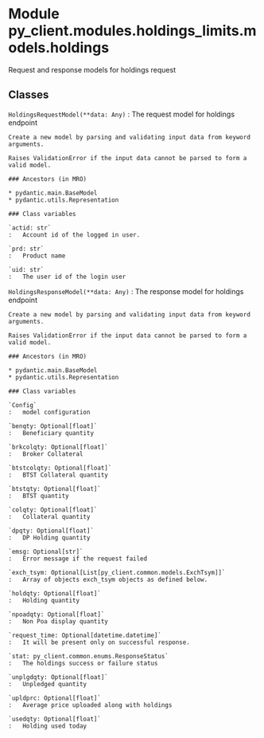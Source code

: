 Module py_client.modules.holdings_limits.models.holdings
========================================================
Request and response models for holdings request

Classes
-------

`HoldingsRequestModel(**data: Any)`
:   The request model for holdings endpoint
    
    Create a new model by parsing and validating input data from keyword arguments.
    
    Raises ValidationError if the input data cannot be parsed to form a valid model.

    ### Ancestors (in MRO)

    * pydantic.main.BaseModel
    * pydantic.utils.Representation

    ### Class variables

    `actid: str`
    :   Account id of the logged in user.

    `prd: str`
    :   Product name

    `uid: str`
    :   The user id of the login user

`HoldingsResponseModel(**data: Any)`
:   The response model for holdings endpoint
    
    Create a new model by parsing and validating input data from keyword arguments.
    
    Raises ValidationError if the input data cannot be parsed to form a valid model.

    ### Ancestors (in MRO)

    * pydantic.main.BaseModel
    * pydantic.utils.Representation

    ### Class variables

    `Config`
    :   model configuration

    `benqty: Optional[float]`
    :   Beneficiary quantity

    `brkcolqty: Optional[float]`
    :   Broker Collateral

    `btstcolqty: Optional[float]`
    :   BTST Collateral quantity

    `btstqty: Optional[float]`
    :   BTST quantity

    `colqty: Optional[float]`
    :   Collateral quantity

    `dpqty: Optional[float]`
    :   DP Holding quantity

    `emsg: Optional[str]`
    :   Error message if the request failed

    `exch_tsym: Optional[List[py_client.common.models.ExchTsym]]`
    :   Array of objects exch_tsym objects as defined below.

    `holdqty: Optional[float]`
    :   Holding quantity

    `npoadqty: Optional[float]`
    :   Non Poa display quantity

    `request_time: Optional[datetime.datetime]`
    :   It will be present only on successful response.

    `stat: py_client.common.enums.ResponseStatus`
    :   The holdings success or failure status

    `unplgdqty: Optional[float]`
    :   Unpledged quantity

    `upldprc: Optional[float]`
    :   Average price uploaded along with holdings

    `usedqty: Optional[float]`
    :   Holding used today